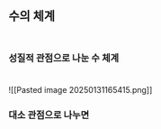 ## 수의 체계<br><br>

### 성질적 관점으로 나눈 수 체계<br><br>

![[Pasted image 20250131165415.png]]

### 대소 관점으로 나누면
